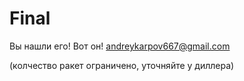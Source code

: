# Final

Вы нашли его! Вот он!
andreykarpov667@gmail.com




(колчество ракет ограничено, уточняйте у диллера)

